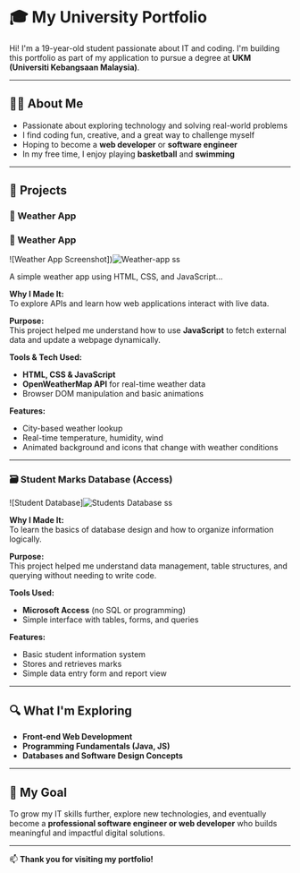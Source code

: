 # 🎓 My University Portfolio

Hi! I'm a 19-year-old student passionate about IT and coding. I'm building this portfolio as part of my application to pursue a degree at **UKM (Universiti Kebangsaan Malaysia)**.

---

## 👨‍💻 About Me

- Passionate about exploring technology and solving real-world problems  
- I find coding fun, creative, and a great way to challenge myself  
- Hoping to become a **web developer** or **software engineer**  
- In my free time, I enjoy playing **basketball** and **swimming**

---

## 🧠 Projects

### 📱 Weather App

### 📱 Weather App

![Weather App Screenshot])![Weather-app ss]([https://github.com/user-attachments/assets/74257868-275d-423b-8601-7e7809460255](https://apiezez.github.io/))

A simple weather app using HTML, CSS, and JavaScript...


**Why I Made It:**  
To explore APIs and learn how web applications interact with live data.

**Purpose:**  
This project helped me understand how to use **JavaScript** to fetch external data and update a webpage dynamically.

**Tools & Tech Used:**  
- **HTML, CSS & JavaScript**  
- **OpenWeatherMap API** for real-time weather data  
- Browser DOM manipulation and basic animations

**Features:**  
- City-based weather lookup  
- Real-time temperature, humidity, wind  
- Animated background and icons that change with weather conditions

---

### 🗃️ Student Marks Database (Access)

![Student Database]![Students Database ss](https://github.com/user-attachments/assets/5192902a-eed4-4692-834f-7ea583f7afc9)

**Why I Made It:**  
To learn the basics of database design and how to organize information logically.

**Purpose:**  
This project helped me understand data management, table structures, and querying without needing to write code.

**Tools Used:**  
- **Microsoft Access** (no SQL or programming)  
- Simple interface with tables, forms, and queries

**Features:**  
- Basic student information system  
- Stores and retrieves marks  
- Simple data entry form and report view

---

## 🔍 What I'm Exploring

- **Front-end Web Development**  
- **Programming Fundamentals (Java, JS)**  
- **Databases and Software Design Concepts**

---

## 🎯 My Goal

To grow my IT skills further, explore new technologies, and eventually become a **professional software engineer or web developer** who builds meaningful and impactful digital solutions.

---

📫 **Thank you for visiting my portfolio!**
